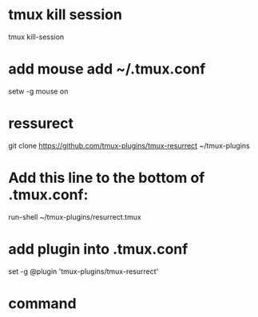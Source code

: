 # tmux kill session
tmux kill-session

# add mouse  add ~/.tmux.conf
setw -g mouse on

# ressurect
git clone https://github.com/tmux-plugins/tmux-resurrect ~/tmux-plugins

# Add this line to the bottom of .tmux.conf:
run-shell ~/tmux-plugins/resurrect.tmux

# add plugin into .tmux.conf
set -g @plugin 'tmux-plugins/tmux-resurrect' 


# command
